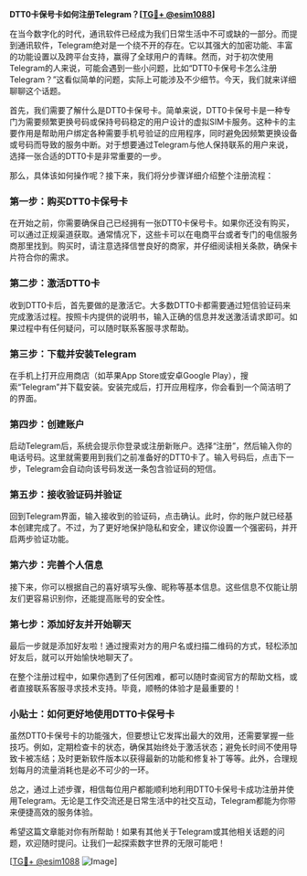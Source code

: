 **DTT0卡保号卡如何注册Telegram？[[TG💪+ @esim1088](https://t.me/s/esim1088)]**

在当今数字化的时代，通讯软件已经成为我们日常生活中不可或缺的一部分。而提到通讯软件，Telegram绝对是一个绕不开的存在。它以其强大的加密功能、丰富的功能设置以及跨平台支持，赢得了全球用户的青睐。然而，对于初次使用Telegram的人来说，可能会遇到一些小问题，比如“DTT0卡保号卡怎么注册Telegram？”这看似简单的问题，实际上可能涉及不少细节。今天，我们就来详细聊聊这个话题。

首先，我们需要了解什么是DTT0卡保号卡。简单来说，DTT0卡保号卡是一种专门为需要频繁更换号码或保持号码稳定的用户设计的虚拟SIM卡服务。这种卡的主要作用是帮助用户绑定各种需要手机号验证的应用程序，同时避免因频繁更换设备或号码而导致的服务中断。对于想要通过Telegram与他人保持联系的用户来说，选择一张合适的DTT0卡是非常重要的一步。

那么，具体该如何操作呢？接下来，我们将分步骤详细介绍整个注册流程：

### **第一步：购买DTT0卡保号卡**
在开始之前，你需要确保自己已经拥有一张DTT0卡保号卡。如果你还没有购买，可以通过正规渠道获取。通常情况下，这些卡可以在电商平台或者专门的电信服务商那里找到。购买时，请注意选择信誉良好的商家，并仔细阅读相关条款，确保卡片符合你的需求。

### **第二步：激活DTT0卡**
收到DTT0卡后，首先要做的是激活它。大多数DTT0卡都需要通过短信验证码来完成激活过程。按照卡内提供的说明书，输入正确的信息并发送激活请求即可。如果过程中有任何疑问，可以随时联系客服寻求帮助。

### **第三步：下载并安装Telegram**
在手机上打开应用商店（如苹果App Store或安卓Google Play），搜索“Telegram”并下载安装。安装完成后，打开应用程序，你会看到一个简洁明了的界面。

### **第四步：创建账户**
启动Telegram后，系统会提示你登录或注册新账户。选择“注册”，然后输入你的电话号码。这里就需要用到我们之前准备好的DTT0卡了。输入号码后，点击下一步，Telegram会自动向该号码发送一条包含验证码的短信。

### **第五步：接收验证码并验证**
回到Telegram界面，输入接收到的验证码，点击确认。此时，你的账户就已经基本创建完成了。不过，为了更好地保护隐私和安全，建议你设置一个强密码，并开启两步验证功能。

### **第六步：完善个人信息**
接下来，你可以根据自己的喜好填写头像、昵称等基本信息。这些信息不仅能让朋友们更容易识别你，还能提高账号的安全性。

### **第七步：添加好友并开始聊天**
最后一步就是添加好友啦！通过搜索对方的用户名或扫描二维码的方式，轻松添加好友后，就可以开始愉快地聊天了。

在整个注册过程中，如果你遇到了任何困难，都可以随时查阅官方的帮助文档，或者直接联系客服寻求技术支持。毕竟，顺畅的体验才是最重要的！

### **小贴士：如何更好地使用DTT0卡保号卡**
虽然DTT0卡保号卡的功能强大，但要想让它发挥出最大的效用，还需要掌握一些技巧。例如，定期检查卡的状态，确保其始终处于激活状态；避免长时间不使用导致卡被冻结；及时更新软件版本以获得最新的功能和修复补丁等等。此外，合理规划每月的流量消耗也是必不可少的一环。

总之，通过上述步骤，相信每位用户都能顺利地利用DTT0卡保号卡成功注册并使用Telegram。无论是工作交流还是日常生活中的社交互动，Telegram都能为你带来便捷高效的服务体验。

希望这篇文章能对你有所帮助！如果有其他关于Telegram或其他相关话题的问题，欢迎随时提问。让我们一起探索数字世界的无限可能吧！

[[TG💪+ @esim1088](https://t.me/s/esim1088) ![Image](https://i.postimg.cc/4NQfJmqS/Snipaste-2025-05-13-00-14-12.png)]
